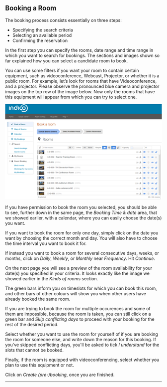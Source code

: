 ## Booking a Room

The booking process consists essentially on three steps:

* Specifying the search criteria
* Selecting an available period
* Confirming the reservation

In the first step you can specify the rooms, date range and time range in which you want to search for bookings. The sections and images shown so far explained how you can select a candidate room to book.

You can use some filters if you want your room to contain certain equipment, such as videoconference, Webcast, Projector, or whether it is a public room.
For example, let’s look for rooms that have Videoconference, and a projector. Please observe the pronounced blue camera and projector images on the top row of the image below. Now only the rooms that have this equipment will appear from which you can try to select one.

![](/assets/indico_rooms_filtered.png)

If you have permission to book the room you selected, you should be able to see, further down in the same page, the _Booking Time & date_ area, that we showed earlier, with a calendar, where you can easily choose the date(s) you want.

If you want to book the room for only one day, simply click on the date you want by choosing the correct month and day.
You will also have to choose the time interval you want to book it for.

If instead you want to book a room for several consecutive days, weeks, or months, click on _Daily_, _Weekly_, or _Monthly_ near _Frequency_. Hit _Continue_.

On the next page you will see a preview of the room availability for your date\(s\) you specified in your criteria. It looks exactly like the image we showed earlier in the _Kinds of rooms_ section.

The green bars inform you on timeslots for which you can book this room, and other bars of other colours will show you when other users have already booked the same room.

If you are trying to book the room for multiple occurences and some of them are impossible, because the room is taken, you can still click on a green bar and _Skip conflicting days_ to proceed with your booking for the rest of the desired period.

Select whether you want to use the room for yourself of if you are booking the room for someone else, and write down the reason for this booking. If you've skipped conflicting days, you'll be asked to tick _I understand_ for the slots that cannot be booked.

Finally, if the room is equipped with videoconferencing, select whether you plan to use this equipment or not.

Click on _Create \(pre-\)booking_, once you are finished.

---